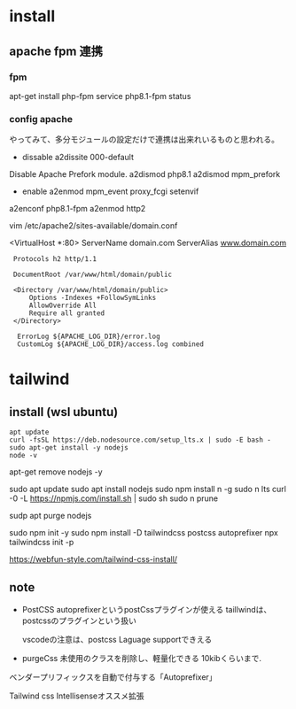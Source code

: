 # install
## apache fpm 連携
### fpm
apt-get install php-fpm
service php8.1-fpm status

### config apache
やってみて、多分モジュールの設定だけで連携は出来れいるものと思われる。

- dissable
a2dissite 000-default

Disable Apache Prefork module.
a2dismod php8.1
a2dismod mpm_prefork

- enable
a2enmod mpm_event proxy_fcgi setenvif

a2enconf php8.1-fpm
a2enmod http2


vim /etc/apache2/sites-available/domain.conf

<VirtualHost *:80>
     ServerName domain.com
     ServerAlias www.domain.com
     
     Protocols h2 http/1.1

     DocumentRoot /var/www/html/domain/public

     <Directory /var/www/html/domain/public>
         Options -Indexes +FollowSymLinks
         AllowOverride All
         Require all granted
     </Directory>
 
      ErrorLog ${APACHE_LOG_DIR}/error.log
      CustomLog ${APACHE_LOG_DIR}/access.log combined  
</VirtualHost> 

# tailwind 
## install (wsl ubuntu)
```
apt update
curl -fsSL https://deb.nodesource.com/setup_lts.x | sudo -E bash -
sudo apt-get install -y nodejs
node -v
```
apt-get remove nodejs -y

sudo apt update
sudo apt install nodejs 
sudo npm install n -g
sudo n lts
curl -0 -L https://npmjs.com/install.sh | sudo sh
sudo n prune

sudp apt purge nodejs

sudo npm init -y
sudo npm install -D tailwindcss postcss autoprefixer
npx tailwindcss init -p

https://webfun-style.com/tailwind-css-install/
## note
- PostCSS
  autoprefixerというpostCssプラグインが使える
  taillwindは、postcssのプラグインという扱い

  vscodeの注意は、postcss Laguage supportできえる

- purgeCss
 未使用のクラスを削除し、軽量化できる
 10kibくらいまで.

ベンダープリフィックスを自動で付与する「Autoprefixer」

Tailwind css Intellisenseオススメ拡張
